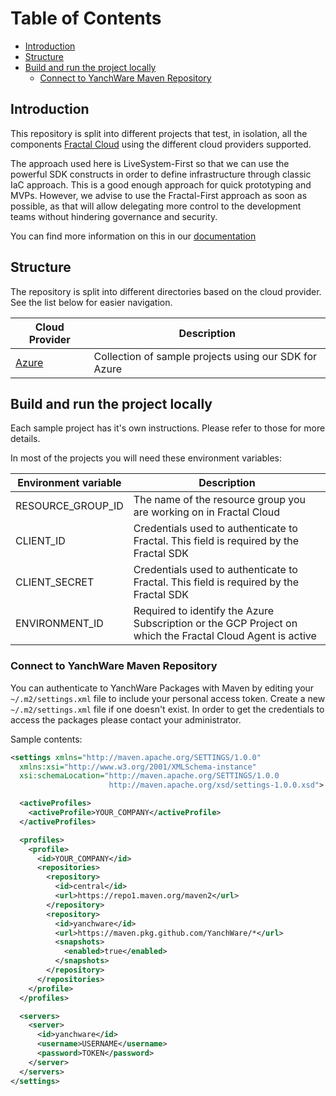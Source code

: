 # Table of Contents
- [Introduction](#introduction)
- [Structure](#structure)
- [Build and run the project locally](#build-and-run-the-project-locally)
  * [Connect to YanchWare Maven Repository](#connect-to-yanchware-maven-repository)

## Introduction

This repository is split into different projects that test, in isolation, all the components [Fractal Cloud](https://fractal.cloud/) using the different cloud providers supported. 

The approach used here is LiveSystem-First so that we can use the powerful SDK constructs in order to define infrastructure through classic IaC approach.
This is a good enough approach for quick prototyping and MVPs.
However, we advise to use the Fractal-First approach as soon as possible, as that will allow delegating more control to the development teams without hindering governance and security.

You can find more information on this in our [documentation](https://fractal.cloud/docs)

## Structure

The repository is split into different directories based on the cloud provider. See the list below for easier navigation.

| Cloud Provider        	| Description                                           	|
|-----------------------	|-------------------------------------------------------	|
| [ Azure ]( ./azure/ ) 	| Collection of sample projects using our SDK for Azure 	|

## Build and run the project locally

Each sample project has it's own instructions. Please refer to those for more details.

In most of the projects you will need these environment variables:

| Environment variable 	| Description                                                                                                	|
|----------------------	|------------------------------------------------------------------------------------------------------------	|
| RESOURCE_GROUP_ID    	| The name of the resource group you are working on in Fractal Cloud                                         	|
| CLIENT_ID            	| Credentials used to authenticate to Fractal. This field is required by the Fractal SDK                     	|
| CLIENT_SECRET        	| Credentials used to authenticate to Fractal. This field is required by the Fractal SDK                    	|
| ENVIRONMENT_ID       	| Required to identify the Azure Subscription or the GCP Project on which the Fractal Cloud Agent is active 	|

### Connect to YanchWare Maven Repository

You can authenticate to YanchWare Packages with Maven by editing your `~/.m2/settings.xml` file to include your personal access token. Create a new `~/.m2/settings.xml` file if one doesn't exist.
In order to get the credentials to access the packages please contact your administrator.

Sample contents:

```xml
<settings xmlns="http://maven.apache.org/SETTINGS/1.0.0"
  xmlns:xsi="http://www.w3.org/2001/XMLSchema-instance"
  xsi:schemaLocation="http://maven.apache.org/SETTINGS/1.0.0
                      http://maven.apache.org/xsd/settings-1.0.0.xsd">

  <activeProfiles>
    <activeProfile>YOUR_COMPANY</activeProfile>
  </activeProfiles>

  <profiles>
    <profile>
      <id>YOUR_COMPANY</id>
      <repositories>
        <repository>
          <id>central</id>
          <url>https://repo1.maven.org/maven2</url>
        </repository>
        <repository>
          <id>yanchware</id>
          <url>https://maven.pkg.github.com/YanchWare/*</url>
          <snapshots>
            <enabled>true</enabled>
          </snapshots>
        </repository>
      </repositories>
    </profile>
  </profiles>

  <servers>
    <server>
      <id>yanchware</id>
      <username>USERNAME</username>
      <password>TOKEN</password>
    </server>
  </servers>
</settings>
```
